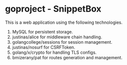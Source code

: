 # goproject - SnippetBox

This is a web application using the following technologies.

1) MySQL for persistent storage.
2) justinas/alice for middleware chain handling.
3) golangcollege/sessions for session management.
4) justinas/nosurf for CSRFToken.
5) golang/x/crypto for handling TLS configs.
6) bmizerany/pat for routes generation and management.
